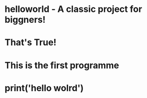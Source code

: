 # helloworld - A classic project for biggners!
# That's True!
# This is the first programme
# print('hello wolrd')
